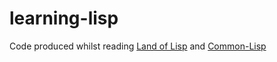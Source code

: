 # learning-lisp

Code produced whilst reading [Land of Lisp](https://dl.acm.org/doi/book/10.5555/1951916) and [Common-Lisp](https://www.amazon.co.uk/Common-Lisp-Introduction-Computation-Engineering/dp/0486498204/ref=pd_lpo_2?pd_rd_i=0486498204&psc=1)
